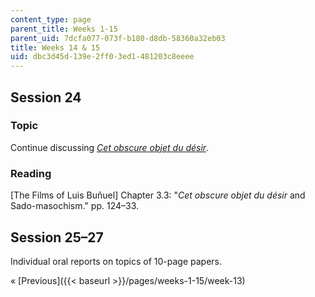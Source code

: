 ```yaml
---
content_type: page
parent_title: Weeks 1-15
parent_uid: 7dcfa077-073f-b180-d8db-58360a32eb03
title: Weeks 14 & 15
uid: dbc3d45d-139e-2ff0-3ed1-481203c8eeee
---
```


Session 24
----------

### Topic

Continue discussing [_Cet obscure objet du désir_](http://www.imdb.com/title/tt0075824/?ref_=nv_sr_1).

### Reading

\[The Films of Luis Buñuel\] Chapter 3.3: "_Cet obscure objet du désir_ and Sado-masochism." pp. 124–33.

Session 25–27
-------------

Individual oral reports on topics of 10-page papers.

« [Previous]({{< baseurl >}}/pages/weeks-1-15/week-13)